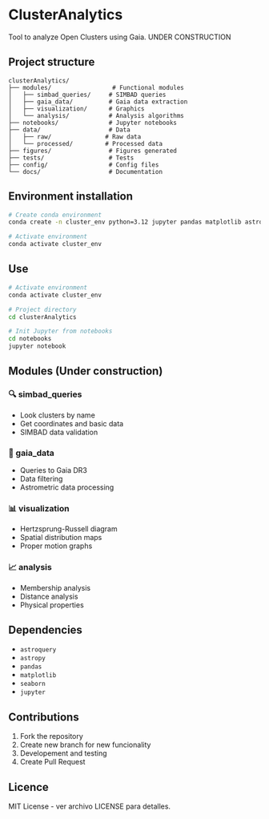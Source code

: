 # ClusterAnalytics

Tool to analyze Open Clusters using Gaia. UNDER CONSTRUCTION

## Project structure

```
clusterAnalytics/
├── modules/                 # Functional modules
│   ├── simbad_queries/     # SIMBAD queries
│   ├── gaia_data/          # Gaia data extraction
│   ├── visualization/      # Graphics
│   └── analysis/           # Analysis algorithms
├── notebooks/              # Jupyter notebooks
├── data/                   # Data
│   ├── raw/               # Raw data
│   └── processed/         # Processed data
├── figures/                # Figures generated
├── tests/                  # Tests
├── config/                 # Config files
└── docs/                   # Documentation
```

## Environment installation

```bash
# Create conda environment
conda create -n cluster_env python=3.12 jupyter pandas matplotlib astropy astroquery -c conda-forge

# Activate environment
conda activate cluster_env
```

## Use

```bash
# Activate environment
conda activate cluster_env

# Project directory
cd clusterAnalytics

# Init Jupyter from notebooks
cd notebooks
jupyter notebook
```

## Modules (Under construction)

### 🔍 simbad_queries
- Look clusters by name
- Get coordinates and basic data
- SIMBAD data validation

### 🌌 gaia_data  
- Queries to Gaia DR3
- Data filtering
- Astrometric data processing

### 📊 visualization
- Hertzsprung-Russell diagram
- Spatial distribution maps
- Proper motion graphs

### 📈 analysis
- Membership analysis
- Distance analysis
- Physical properties

## Dependencies

- `astroquery` 
- `astropy` 
- `pandas` 
- `matplotlib` 
- `seaborn` 
- `jupyter` 

## Contributions

1. Fork the repository
2. Create new branch for new funcionality
3. Developement and testing
4. Create Pull Request

## Licence

MIT License - ver archivo LICENSE para detalles.